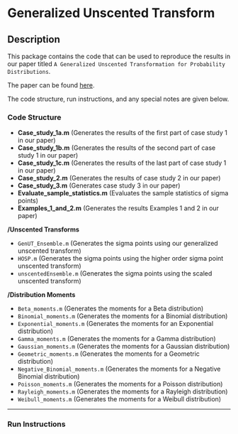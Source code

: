 # Generalized Unscented Transform

## Description
This package contains the code that can be used to reproduce the results in our paper titled `A Generalized Unscented Transformation for Probability Distributions`. 

The paper can be found [here](https://arxiv.org/abs/2104.01958).

The code structure, run instructions, and any special notes are given below.

### Code Structure
- **Case_study_1a.m** (Generates the results of the first part of case study 1 in our paper)
- **Case_study_1b.m** (Generates the results of the second part of case study 1 in our paper)
- **Case_study_1c.m** (Generates the results of the last part of case study 1 in our paper)
- **Case_study_2.m** (Generates the results of case study 2 in our paper)
- **Case_study_3.m** (Generates case study 3 in our paper)
- **Evaluate_sample_statistics.m** (Evaluates the sample statistics of sigma points)
- **Examples_1_and_2.m** (Generates the results Examples 1 and 2 in our paper)

**/Unscented Transforms**
- `GenUT_Ensemble.m` (Generates the sigma points using our generalized unscented transform)
- `HOSP.m` (Generates the sigma points using the higher order sigma point unscented transform)
- `unscentedEnsemble.m` (Generates the sigma points using the scaled unscented transform)

**/Distribution Moments**
- `Beta_moments.m` (Generates the moments for a Beta distribution)
- `Binomial_moments.m` (Generates the moments for a Binomial distribution)
- `Exponential_moments.m` (Generates the moments for an Exponential distribution)
- `Gamma_moments.m` (Generates the moments for a Gamma distribution)
- `Gaussian_moments.m` (Generates the moments for a Gaussian distribution)
- `Geometric_moments.m` (Generates the moments for a Geometric distribution)
- `Negative_Binomial_moments.m` (Generates the moments for a Negative Binomial distribution)
- `Poisson_moments.m` (Generates the moments for a Poisson distribution)
- `Rayleigh_moments.m` (Generates the moments for a Rayleigh distribution)
- `Weibull_moments.m` (Generates the moments for a Weibull distribution)

---

### Run Instructions
